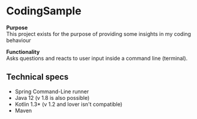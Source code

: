 # CodingSample

**Purpose**  
This project exists for the purpose of providing some insights in my coding behaviour

**Functionality**  
Asks questions and reacts to user input inside a command line (terminal).

## Technical specs

* Spring Command-Line runner
* Java 12 (v 1.8 is also possible)
* Kotlin 1.3* (v 1.2 and lover isn't compatible)
* Maven
